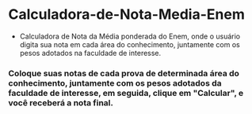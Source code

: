 # Calculadora-de-Nota-Media-Enem

- Calculadora de Nota da Média ponderada do Enem, onde o usuário digita sua nota em cada área do conhecimento, juntamente com os pesos adotados na faculdade de interesse.

### Coloque suas notas de cada prova de determinada área do conhecimento, juntamente com os pesos adotados da faculdade de interesse, em seguida, clique em "Calcular", e você receberá a nota final.
